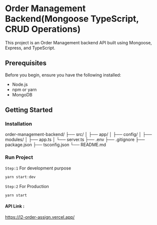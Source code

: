 # Order Management Backend(Mongoose TypeScript, CRUD Operations)

This project is an Order Management backend API built using Mongoose, Express, and TypeScript.

## Prerequisites

Before you begin, ensure you have the following installed:

- Node.js
- npm or yarn
- MongoDB

## Getting Started

### Installation

order-management-backend/
├── src/
│ ├── app/
│ ├── config/
│ ├── modules/
│ ├── app.ts
│ └── server.ts
├── .env
├── .gitignore
├── package.json
├── tsconfig.json
└── README.md

### Run Project

`Step:1` For development purpose

```typescript
yarn start:dev
```

`Step:2` For Production

```typescript
yarn start
```

#### API Link :

https://l2-order-assign.vercel.app/

